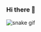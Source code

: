 ### Hi there 👋

![snake gif](https://github.com/pudding0803/pudding0803/blob/output/github-contribution-grid-snake.gif)
